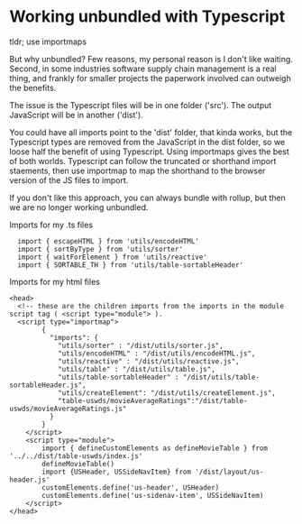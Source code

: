# Working unbundled with Typescript

tldr; use importmaps

But why unbundled? Few reasons, my personal reason is I don't like waiting. Second, in some industries software supply chain management is a real thing, 
and frankly for smaller projects the paperwork involved can outweigh the benefits. 

The issue is the Typescript files will be in one folder ('src'). The output JavaScript will be in another ('dist'). 

You could have all imports point to the 'dist' folder, that kinda works, but the Typescript types are removed from the JavaScript in the dist folder, so we 
loose half the benefit of using Typescript. Using importmaps gives the best of both worlds. Typescript can follow the truncated or shorthand import staements, 
then use importmap to map the shorthand to the browser version of the JS files to import.

If you don't like this approach, you can always bundle with rollup, but then we are no longer working unbundled. 

Imports for my .ts files
```
  import { escapeHTML } from 'utils/encodeHTML'
  import { sortByType } from 'utils/sorter'
  import { waitForElement } from 'utils/reactive'
  import { SORTABLE_TH } from 'utils/table-sortableHeader'
```

Imports for my html files

```
<head>
  <!-- these are the children imports from the imports in the module script tag ( <script type="module"> ).
  <script type="importmap">
        {
          "imports": {
            "utils/sorter" : "/dist/utils/sorter.js",
            "utils/encodeHTML" : "/dist/utils/encodeHTML.js",
            "utils/reactive" : "/dist/utils/reactive.js",
            "utils/table" : "/dist/utils/table.js",
            "utils/table-sortableHeader" : "/dist/utils/table-sortableHeader.js",
            "utils/createElement": "/dist/utils/createElement.js",
            "table-uswds/movieAverageRatings":"/dist/table-uswds/movieAverageRatings.js"
          }
        }
    </script>
    <script type="module">
        import { defineCustomElements as defineMovieTable } from '../../dist/table-uswds/index.js'
        defineMovieTable()
        import {USHeader, USSideNavItem} from '/dist/layout/us-header.js'
        customElements.define('us-header', USHeader)
        customElements.define('us-sidenav-item', USSideNavItem)
    </script>
</head>

```
